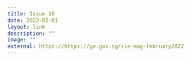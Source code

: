 ```yaml
---
title: Issue 16
date: 2022-02-01
layout: link
description: ""
image: ""
external: https://https://go.gov.sg/rie-mag-february2022
---
```

